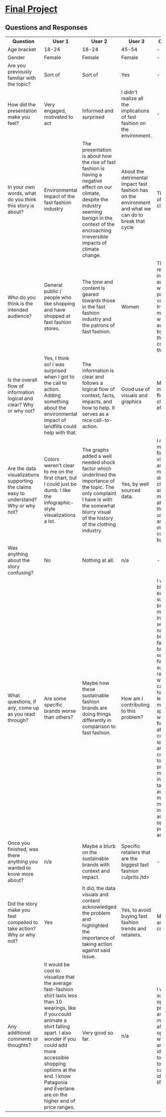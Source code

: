 # [Final Project](https://anagm17.github.io/ana-garcia-portfolio/final_project_AnaGarcia.html) 
## Questions and Responses 

<table>
  <tr>
    <th>Question</th>
    <th>User 1</th>
    <th>User 2</th>
    <th>User 3</th>
    <th>Conclusions</th>
  </tr>
  <tr> 
    <td>Age bracket</td>
    <td>18-24</td>
    <td>18-24</td>
    <td>45-54</td>
    <td>-</td>
  </tr>
  <tr>   
    <td>Gender</td>
    <td>Female</td>
    <td>Female</td>
    <td>Female</td>
    <td>-</td>
  </tr>
  <tr>   
    <td>Are you previously familiar with the topic?</td>
    <td>Sort of</td>
    <td>Sort of</td>
    <td>Yes</td>
    <td>-</td>
  </tr>
  <tr>  
    <td>How did the presentation make you feel?</td>
    <td>Very engaged, motivated to act</td>
    <td>Informed and surprised</td>
    <td>I didn't realize all the implications of fast fashion on the environment.</td>
    <td>-</td>
  </tr>
  <tr>        
    <td>In your own words, what do you think this story is about?</td>
    <td>Environmental impact of the fast fashion industry</td>
    <td>The presentation is about how the rise of fast fashion is having a negative effect on our climate, despite the industry seeming benign in the context of the encroaching irreversible impacts of climate change.</td>
    <td>About the detrimental impact fast fashion has on the environment and what we can do to break that cycle</td>
    <td>The purpose of the story is clear.</td>
  </tr>
  <tr>     
    <td>Who do you think is the intended audience?</td>
    <td>General public / people who like shopping and have shopped at fast fashion stores.</td>
    <td>The tone and content is geared towards those in the fast fashion industry and the patrons of fast fashion.</td>
    <td>Women</td>
    <td>The responses for intended audience were particularly varied. I will try to make it more clear who the audience is by addressing those consumers at the beginning.</td>
  </tr>
   <tr>           
    <td>Is the overall flow of information logical and clear? Why or why not?</td>
    <td>Yes, I think so! I was surprised when I got to the call to action. Adding something about the environmental impact of landfills could help with that.</td>
    <td>The information is clear and follows a logical flow of context, facts, impacts, and how to help. It serves as a nice call-to-action.</td>
    <td>Good use of visuals and graphics</td>
    <td>My information flow was clear and effective.</td>
  </tr>
   <tr>              
    <td>Are the data visualizations supporting the claims easy to understand? Why or why not?</td>
    <td>Colors weren't clear to me on the first chart, but I could just be dumb. I like the infographic-style visualizations a lot.</td>
    <td>The graphs added a well needed shock factor which underlined the importance of the topic. The only complaint I have is with the somewhat blurry visual of the history of the clothing industry.</td>
    <td>Yes, by well sourced data.</td>
    <td>I need to make sure the final data visualizations are high res. I may also re-do the first chart in another medium to be able to add the key (I used Flourish and had to override the color of every bar).</td>
  </tr>
   <tr>   
    <td>Was anything about the story confusing?</td>
    <td>No</td>
    <td>Nothing at all.</td>
    <td>n/a</td>
    <td>-</td>
  </tr>
   <tr>         
    <td>What questions, if any, come up as you read through?</td>
    <td>Are some specific brands worse than others?</td>
    <td>Maybe how these sustainable fashion brands are doing things differently in comparison to fast fashion.</td>
    <td>How am I contributing to this problem?</td>
    <td>I will include a blurb about each sustainable brand with more details. In the conflict section, I will name-call the big-name fast fashion brands and see if I can find data to support a ranking of which ones cause more harm, or at least some more specifics. I will also look for more data about how consumers specifically are contributing to the problem. This may also help in making the target audience more clear. I may also include more advocacy/free options for people to take action as well.</td>
  </tr>
   <tr>        
    <td>Once you finished, was there anything you wanted to know more about?</td>
    <td>n/a</td>
    <td>Maybe a blurb on the sustainable brands with context and impact.</td>
    <td>Specific retailers that are the biggest fast fashion culprits./td>
    <td>-</td>
  </tr>
   <tr>   
    <td>Did the story make you feel compelled to take action? Why or why not?</td>
    <td>Yes</td>
    <td>It did, the data visuals and content acknowledged the problem and highlighted the importance of taking action against said issue.</td>
    <td>Yes, to avoid buying fast fashion trends and retailers.</td>
    <td>My call to action was compelling.</td>
  </tr>
   <tr>     
    <td>Any additional comments or thoughts?</td>
    <td>It would be cool to visualize that the average fast-fashion shirt lasts less than 10 wearings, like if you could animate a shirt falling apart. I also wonder if you could add more accessible shopping options at the end. I know Patagonia and Everlane are on the higher end of price ranges.</td>
    <td>Very good so far.</td>
    <td>n/a</td>
    <td>I will order the sustainable options by price range and try to find more affordable options as well. The animation idea was cool too, I will have to see how I can make that idea come to life.</td>
 </tr>
  
  
